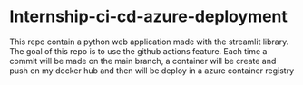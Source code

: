 # Internship-ci-cd-azure-deployment

This repo contain a python web application made with the streamlit library.
The goal of this repo is to use the github actions feature.
Each time a commit will be made on the main branch, a container will be create and push on my docker hub and then will be deploy in a azure container registry

